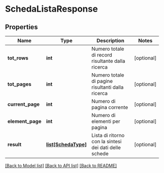 # SchedaListaResponse

## Properties
Name | Type | Description | Notes
------------ | ------------- | ------------- | -------------
**tot_rows** | **int** | Numero totale di record risultante dalla ricerca | [optional] 
**tot_pages** | **int** | Numero totale di pagine risultanti dalla ricerca | [optional] 
**current_page** | **int** | Numero di pagina corrente | [optional] 
**element_page** | **int** | Numero di elementi per pagina | [optional] 
**result** | [**list[SchedaType]**](SchedaType.md) | Lista di ritorno con la sintesi dei dati delle schede | [optional] 

[[Back to Model list]](../README.md#documentation-for-models) [[Back to API list]](../README.md#documentation-for-api-endpoints) [[Back to README]](../README.md)


